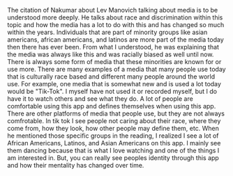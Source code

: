 The citation of Nakumar about Lev Manovich talking about media is to be understood more deeply. He talks about race and discrimination within this topic and how the media has a lot to do with this and has changed so much within the years. Individuals that are part of minority groups like asian americans, african americans, and latinos are more part of the media today then there has ever been. From what I understood, he was explaining that the media was always like this and was racially biased as well until now. 
There is always some form of media that these minorities are known for or use more. There are many examples of a media that many people use today that is culturally race based and different many people around the world use. For example, one media that is somewhat new and is used a lot today would be "Tik-Tok". I myself have not used it or recorded myself, but I do have it to watch others and see what they do. A lot of people are comfortable using this app and defines themselves when using this app. There are other platforms of media that people use, but they are not always comfrotable. In tik tok I see people not caring about their race, where they come from, how they look, how other people may define them, etc. When he mentioned those specific groups in the reading, I realized I see a lot of African Americans, Latinos, and Asian Americans on this app. I mainly see them dancing because that is what I love watching and one of the things I am interested in. But, you can really see peoples identity through this app and how their mentality has changed over time. 

